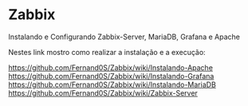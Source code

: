 # Zabbix
Instalando e Configurando Zabbix-Server, MariaDB, Grafana e Apache

Nestes link mostro como realizar a instalação e a execução: 

https://github.com/Fernand0S/Zabbix/wiki/Instalando-Apache
https://github.com/Fernand0S/Zabbix/wiki/Instalando-Grafana
https://github.com/Fernand0S/Zabbix/wiki/Instalando-MariaDB
https://github.com/Fernand0S/Zabbix/wiki/Zabbix-Server
